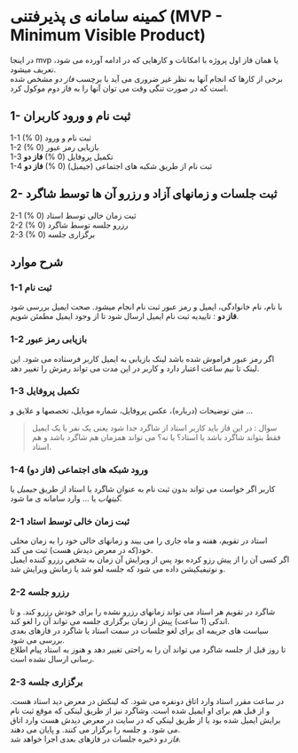 # کمینه سامانه ی پذیرفتنی (MVP - Minimum Visible Product)
در اینجا mvp یا همان فاز اول پروژه با امکانات و کارهایی که در ادامه آورده می شود، تعریف میشود.  
برخی از کارها که انجام آنها به نظر غیر ضروری می آید با برچسب *فاز دو* مشخص شده است که در صورت تنگی وقت می توان آنها را به فاز دوم موکول کرد.
## 1- ثبت نام و ورود کاربران  
1-1 ثبت نام و ورود (0 %)  
1-2 بازیابی رمز عبور  (0 %)  
1-3 تکمیل پروفایل (0 %) **فاز دو**  
1-4 ثبت نام از طریق شکبه های اجتماعی (جیمیل) (0 %) **فاز دو**  

## 2- ثبت جلسات و زمانهای آزاد و رزرو آن ها توسط شاگرد
2-1 ثبت زمان خالی توسط استاد (0 %)  
2-2 رزرو جلسه توسط شاگرد (0 %)  
2-3 برگزاری جلسه (0 %)  

## شرح موارد

### 1-1 ثبت نام
با نام، نام خانوادگی، ایمیل و رمز عبور ثبت نام انجام میشود. صحت ایمیل بررسی شود  
 **فاز دو** : تاییدیه ثبت نام ایمیل ارسال شود تا از وجود ایمیل مطمئن شویم.
### 1-2 بازیابی رمز عبور
اگر رمز عبور فراموش شده باشد لینک بازیابی به ایمیل کاربر فرستاده می شود. این لینک تا نیم ساعت اعتبار دارد و کاربر در این مدت می تواند رمزش را تغییر دهد. 
### 1-3 تکمیل پروفایل 
متن توضیحات (درباره)، عکس پروفایل، شماره موبایل، تخصصها و علایق و ...  

> سوال : در این فاز باید کاربر استاد از شاگرد جدا شود یعنی یک نفر با یک ایمیل فقط بتواند شاگرد باشد یا استاد؟ یا نه؟ می تواند همزمان هم شاگرد باشد و هم استاد.
> 
### 1-4 ورود شبکه های اجتماعی (فاز دو)
کاربر اگر خواست می تواند بدون ثبت نام به عنوان شاگرد یا استاد از طریق _جیمیل_ یا _گیتهاب_ یا ... وارد سامانه ی ما شود.  
### 2-1 ثبت زمان خالی توسط استاد
استاد در تقویم، هفته و ماه جاری را می بیند و زمانهای خالی خود را به زمان محلی خود(که در معرض دیدش هست) ثبت می کند.     
اگر کسی آن را از پیش رزو کرده بود پس از ویرایش آن زمان به شخص رزرو کننده ایمیل و نوتیفیکیشن داده می شود که جلسه لغو شد یا زمانش ویرایش شد.  
### 2-2 رزرو جلسه 
شاگرد در تقویم هر استاد می تواند زمانهای رزرو نشده را برای خودش رزرو کند. و تا اندکی (1 ساعت) پیش از زمان برگزاری جلسه می تواند آن را لغو کند.  
سیاست های جریمه ای برای لغو جلسات در سمت استاد یا شاگرد در فازهای بعدی بررسی می شود.  
تا روز قبل از جلسه شاگرد می تواند آن را به راحتی تغییر دهد و هنوز به استاد پیام اطلاع رسانی ارسال نشده است.  
  ### 2-3 برگزاری جلسه
  در ساعت مقرر استاد وارد اتاق دونفره می شود. که لینکش در معرض دید استاد هست. و از قبل هم برای او ایمیل شده است. وشاگرد نیز از طریق لینکی که موقع ثبت نام برایش ایمیل شده بود یا از طریق لینکی که در سایت در معرض دیدش هست وارد اتاق می شود. و جلسه را برگزار می کنند. و پایان می دهند.   
  *فاز دو* ذخیره جلسات در فازهای بعدی اجرا خواهد شد.   
